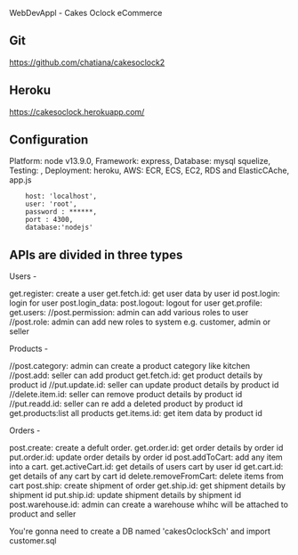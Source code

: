 WebDevAppl - Cakes Oclock eCommerce
## Git
https://github.com/chatiana/cakesoclock2 

## Heroku
https://cakesoclock.herokuapp.com/

## Configuration
Platform: node v13.9.0,
Framework: express,
Database: mysql squelize,
Testing: ,
Deployment: heroku,
AWS: ECR, ECS, EC2, RDS and ElasticCAche,
app.js

        host: 'localhost',
        user: 'root',
        password : ******,
        port : 4300, 
        database:'nodejs'

## APIs are divided in three types

Users -

get.register: create a user
get.fetch.id: get user data by user id
post.login: login for user
post.login_data:
post.logout: logout for user
get.profile:
get.users:
//post.permission: admin can add various roles to user
//post.role: admin can add new roles to system e.g. customer, admin or seller


Products -

//post.category: admin can create a product category like kitchen
//post.add: seller can add product
get.fetch.id: get product details by product id
//put.update.id: seller can update product details by product id
//delete.item.id: seller can remove product details by product id
//put.readd.id: seller can re add a deleted product by product id
get.products:list all products
get.items.id: get item data by product id

Orders -

post.create: create a defult order.
get.order.id: get order details by order id
put.order.id: update order details by order id
post.addToCart: add any item into a cart.
get.activeCart.id: get details of users cart by user id
get.cart.id: get details of any cart by cart id
delete.removeFromCart: delete items from cart
post.ship: create shipment of order
get.ship.id: get shipment details by shipment id
put.ship.id: update shipment details by shipment id
post.warehouse.id: admin can create a warehouse whihc will be attached to product and seller
	
	
You're gonna need to create a DB named 'cakesOclockSch' and import customer.sql

